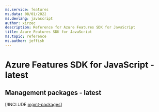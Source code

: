 ```yaml
---
ms.service: features
ms.data: 08/01/2022
ms.devlang: javascript
author: xirzec
description: Reference for Azure Features SDK for JavaScript
title: Azure Features SDK for JavaScript
ms.topic: reference
ms.author: jeffish
---
```

# Azure Features SDK for JavaScript - latest

## Management packages - latest
[!INCLUDE [mgmt-packages](features-mgmt-index.md)]
